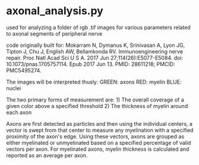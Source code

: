 # axonal_analysis.py
used for analyzing a folder of rgb .tif images for various parameters related to axonal segments of peripheral nerve

code originally built for:
Mokarram N, Dymanus K, Srinivasan A, Lyon JG, Tipton J, Chu J, English AW, Bellamkonda RV. Immunoengineering nerve repair. Proc Natl Acad Sci U S A. 2017 Jun 27;114(26):E5077-E5084. doi: 10.1073/pnas.1705757114. Epub 2017 Jun 13. PMID: 28611218; PMCID: PMC5495274.

The images will be interpreted thusly: 
    GREEN: axons 
    RED: myelin
    BLUE: nuclei
    
The two primary forms of measurement are: 
    1) The overall coverage of a given color above a specified threshold
    2) The thickness of myelin around each axon
    
Axons are first detected as particles and then using the individual centers, a vector is 
swept from that center to measure any myelination with a specified proximity of the axon's
edge. Using these vectors, axons are grouped as either myelinated or unmyelinated based on 
a specified percentage of valid vectors per axon. For myelinated axons, myelin thickness 
is calculated and reported as an average per axon.
